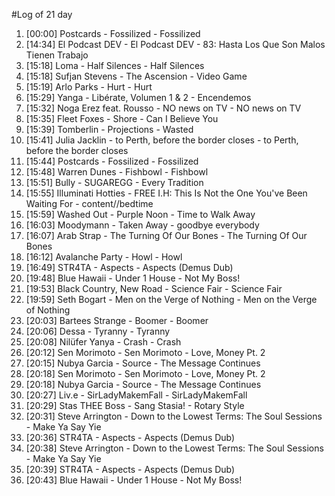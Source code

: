 #Log of 21 day

1. [00:00] Postcards - Fossilized - Fossilized
1. [14:34] El Podcast DEV - El Podcast DEV - 83: Hasta Los Que Son Malos Tienen Trabajo
1. [15:18] Loma - Half Silences - Half Silences
1. [15:18] Sufjan Stevens - The Ascension - Video Game
1. [15:19] Arlo Parks - Hurt - Hurt
1. [15:29] Yanga - Libérate, Volumen 1 & 2 - Encendemos
1. [15:32] Noga Erez feat. Rousso - NO news on TV - NO news on TV
1. [15:35] Fleet Foxes - Shore - Can I Believe You
1. [15:39] Tomberlin - Projections - Wasted
1. [15:41] Julia Jacklin - to Perth, before the border closes - to Perth, before the border closes
1. [15:44] Postcards - Fossilized - Fossilized
1. [15:48] Warren Dunes - Fishbowl - Fishbowl
1. [15:51] Bully - SUGAREGG - Every Tradition
1. [15:55] Illuminati Hotties - FREE I.H: This Is Not the One You've Been Waiting For - content//bedtime
1. [15:59] Washed Out - Purple Noon - Time to Walk Away
1. [16:03] Moodymann - Taken Away - goodbye everybody
1. [16:07] Arab Strap - The Turning Of Our Bones - The Turning Of Our Bones
1. [16:12] Avalanche Party - Howl - Howl
1. [16:49] STR4TA - Aspects - Aspects (Demus Dub)
1. [19:48] Blue Hawaii - Under 1 House - Not My Boss!
1. [19:53] Black Country, New Road - Science Fair - Science Fair
1. [19:59] Seth Bogart - Men on the Verge of Nothing - Men on the Verge of Nothing
1. [20:03] Bartees Strange - Boomer - Boomer
1. [20:06] Dessa - Tyranny - Tyranny
1. [20:08] Nilüfer Yanya - Crash - Crash
1. [20:12] Sen Morimoto - Sen Morimoto - Love, Money Pt. 2
1. [20:15] Nubya Garcia - Source - The Message Continues
1. [20:18] Sen Morimoto - Sen Morimoto - Love, Money Pt. 2
1. [20:18] Nubya Garcia - Source - The Message Continues
1. [20:27] Liv.e - SirLadyMakemFall - SirLadyMakemFall
1. [20:29] Stas THEE Boss - Sang Stasia! - Rotary Style
1. [20:31] Steve Arrington - Down to the Lowest Terms: The Soul Sessions - Make Ya Say Yie
1. [20:36] STR4TA - Aspects - Aspects (Demus Dub)
1. [20:38] Steve Arrington - Down to the Lowest Terms: The Soul Sessions - Make Ya Say Yie
1. [20:39] STR4TA - Aspects - Aspects (Demus Dub)
1. [20:43] Blue Hawaii - Under 1 House - Not My Boss!
